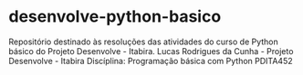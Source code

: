 # desenvolve-python-basico
Repositório destinado às resoluções das atividades do curso de Python básico do Projeto Desenvolve - Itabira.
Lucas Rodrigues da Cunha - Projeto Desenvolve - Itabira
Discíplina: Programação básica com Python
PDITA452
